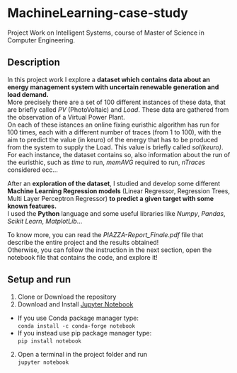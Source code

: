 # MachineLearning-case-study
Project Work on Intelligent Systems, course of Master of Science in Computer Engineering.

## Description
In this project work I explore a **dataset which contains data about an energy management system with uncertain renewable generation and load demand.**  
More precisely there are a set of 100 different instances of these data, that are briefly called *PV* (PhotoVoltaic) and *Load*. These data are gathered from the observation of a Virtual Power Plant.  
On each of these istances an online fixing euristhic algorithm has run for 100 times, each with a different number of traces (from 1 to 100), with the aim to predict the value (in keuro) of the energy that has to be produced from the system to supply the Load. This value is briefly called *sol(keuro)*.  
For each instance, the dataset contains so, also information about the run of the euristhic, such as *time* to run, *memAVG* required to run, *nTraces* considered ecc...

After an **exploration of the dataset**, I studied and develop some different **Machine Learning Regression models** (Linear Regressor, Regression Trees, Multi Layer Perceptron Regressor) **to predict a given target with some known features.**  
I used the **Python** language and some useful libraries like *Numpy*, *Pandas*, *Scikit Learn*, *MatplotLib*...

To know more, you can read the *PIAZZA-Report_Finale.pdf* file that describe the entire project and the results obtained!  
Otherwise, you can follow the instruction in the next section, open the notebook file that contains the code, and explore it!

## Setup and run
1. Clone or Download the repository
2. Download and Install [Jupyter Notebook](https://jupyter.org/index.html!)
  - If you use Conda package manager type:   
    `conda install -c conda-forge notebook`
  - If you instead use pip package manager type:  
    `pip install notebook`
2. Open a terminal in the project folder and run  
   `jupyter notebook`
  
